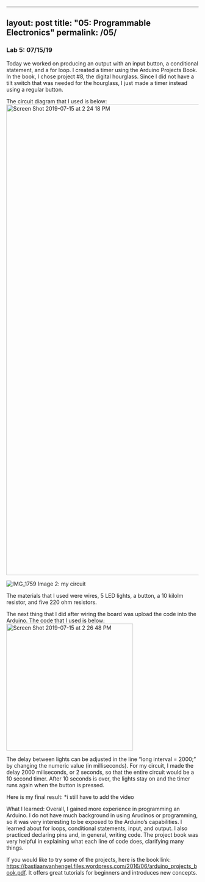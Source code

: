 
---
layout: post
title:  "05: Programmable Electronics"
permalink: /05/
---

### Lab 5: 07/15/19

Today we worked on producing an output with an input button, a conditional statement, and a for loop. I created a timer using the Arduino Projects Book. In the book, I chose project #8, the digital hourglass. Since I did not have a tilt switch that was needed for the hourglass, I just made a timer instead using a regular button.

The circuit diagram that I used is below:
<img width="1232" alt="Screen Shot 2019-07-15 at 2 24 18 PM" src="https://user-images.githubusercontent.com/52216217/61239177-504a3f00-a70c-11e9-9d66-a855ad303fb4.png">

![IMG_1759](https://user-images.githubusercontent.com/52216217/61239246-78d23900-a70c-11e9-8cac-af48f15086b4.jpg)
Image 2: my circuit

The materials that I used were wires, 5 LED lights, a button, a 10 kilolm resistor, and five 220 ohm resistors.


The next thing that I did after wiring the board was upload the code into the Arduino. The code that I used is below:
<img width="332" alt="Screen Shot 2019-07-15 at 2 26 48 PM" src="https://user-images.githubusercontent.com/52216217/61239319-9d2e1580-a70c-11e9-9310-12f30cdb9f45.png">


The delay between lights can be adjusted in the line “long interval = 2000;” by changing the numeric value (in milliseconds). For my circuit, I made the delay 2000 miliseconds, or 2 seconds, so that the entire circuit would be a 10 second timer. After 10 seconds is over, the lights stay on and the timer runs again when the button is pressed.

Here is my final result:
*i still have to add the video


What I learned:
Overall, I gained more experience in programming an Arduino. I do not have much background in using Arudinos or programming, so it was very interesting to be exposed to the Arduino’s capabilities. I learned about for loops, conditional statements, input, and output. I also practiced declaring pins and, in general, writing code. The project book was very helpful in explaining what each line of code does, clarifying many things. 

If you would like to try some of the projects, here is the book link: https://bastiaanvanhengel.files.wordpress.com/2016/06/arduino_projects_book.pdf. It offers great tutorials for beginners and introduces new concepts.
